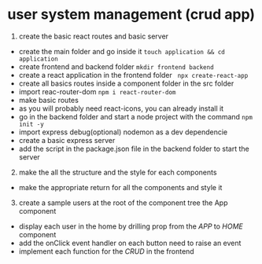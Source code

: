 # user system management (crud app)

1. create the basic react routes and basic server
* create the main folder and go inside it `touch application && cd application` 
* create frontend and backend folder `mkdir frontend backend`
* create a react application in the frontend folder ` npx create-react-app`
* create all basics routes inside a component folder in the src folder
* import reac-router-dom `npm i react-router-dom`
* make basic routes
* as you will probably need react-icons, you can already install it 
* go in the backend folder and start a node project with the command `npm init -y`
* import express debug(optional) nodemon as a dev dependencie
* create a basic express server
* add the script in the package.json file in the backend folder to start the server

2. make the all the structure and the style for each components
* make the appropriate return for all the components and style it

3. create a sample users at the root of the component tree the App component
* display each user in the home by drilling prop from the *APP* to *HOME* component
* add the onClick event handler on each button need to raise an event
* implement each function for the *CRUD* in the frontend
